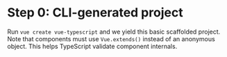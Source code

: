 Step 0: CLI-generated project
=============================

Run `vue create vue-typescript` and we yield this basic scaffolded project.  Note that components must use `Vue.extends()` instead of an anonymous object.  This helps TypeScript validate component internals.
